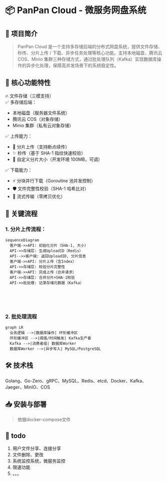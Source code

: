 # 📦 PanPan Cloud - 微服务网盘系统

## 🚀 项目简介

> PanPan Cloud 是一个支持多存储后端的分布式网盘系统，提供文件存储、秒传、分片上传 / 下载、异步任务处理等核心功能。支持本地磁盘、腾讯云 COS、Minio 集群三种存储方式，通过批处理队列（Kafka）实现数据库操作的异步化处理，保障高并发场景下的系统稳定性。

## 🌟 核心功能特性

🔥 文件存储（三模支持）
 <br>
✅ 多存储后端：
* 本地磁盘（服务器文件系统）
* 腾讯云 COS（对象存储）
* Minio 集群（私有云对象存储）

✅ 上传能力：
* 🧩 分片上传（支持断点续传）
* ✨ 秒传（基于 SHA-1 指纹快速校验）
* 📏 自定义分片大小（开发环境 100MB，可调）

✅ 下载能力：
* ⚡ 分块并行下载（Goroutine 池并发控制）
* 🛡️ 文件完整性校验（SHA-1 哈希比对）
* 🚀 流式传输（零拷贝优化）


## 🔄 关键流程
### 1. 分片上传流程：

```mermaid
sequenceDiagram
  客户端->>API: 初始化分片（SHA-1, 大小）
  API->>存储层: 生成UploadID（Redis）
  API-->>客户端: 返回UploadID, 分片信息
  客户端->>API: 分片上传（含Index）
  API->>存储层: 校验分片完整性
  客户端->>API: 完成上传（合并请求）
  API->>存储层: 合并分片+SHA-1校验
  API->>批处理: 记录存储元数据（Kafka）
```
<br>
<br>
<br>


### 2. 批处理流程

```mermaid
graph LR
  业务逻辑 -->|数据库操作| 环形缓冲区
  环形缓冲区 -->|阈值/时间触发| Kafka生产者
  Kafka -->|消费者组| 数据库Worker
  数据库Worker -->|异步写入| MySQL/PostgreSQL

```

## 🛠️ 技术栈
Golang、Go-Zero、gRPC、MySQL、Redis、etcd、Docker、Kafka、Jaeger、MinIO、COS

## 📥 安装与部署
> 依据docker-compose文件


## 📌 todo
1. 用户文件分享、连接分享
2. 文件删除、更改
3. 系统监控系统，微服务监控
4. 限速功能
5. 。。。


